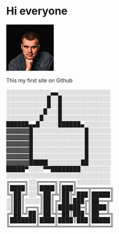 # Hi everyone   
![Client](images/client-2.jpg)

This my first site on Github

░░░░░░░░░░░░▄▄░░░░░░░░░░░░░░
░░░░░░░░░░░█░░█░░░░░░░░░░░░░
░░░░░░░░░░░█░░█░░░░░░░░░░░░░
░░░░░░░░░░█░░░█░░░░░░░░░░░░░
░░░░░░░░░█░░░░█░░░░░░░░░░░░░
██████▄▄█░░░░░██████▄░░░░░░░
▓▓▓▓▓▓█░░░░░░░░░░░░░░█░░░░░░
▓▓▓▓▓▓█░░░░░░░░░░░░░░█░░░░░░
▓▓▓▓▓▓█░░░░░░░░░░░░░░█░░░░░░
▓▓▓▓▓▓█░░░░░░░░░░░░░░█░░░░░░
▓▓▓▓▓▓█░░░░░░░░░░░░░░█░░░░░░
▓▓▓▓▓▓█████░░░░░░░░░██░░░░░░
█████▀░░░░▀▀████████░░░░░░░░
░░░░░░░░░░░░░░░░░░░░░░░░░░░░
╔════╗░░╔════╗╔═══╗░░░░░░░░░
║████║░░║████║║███╠═══╦═════╗
╚╗██╔╝░░╚╗██╔╩╣██╠╝███║█████║
░║██║░░░░║██║╔╝██║███╔╣██══╦╝
░║██║╔══╗║██║║██████═╣║████║
╔╝██╚╝██╠╝██╚╬═██║███╚╣██══╩╗
║███████║████║████║███║█████║
╚═══════╩════╩════════╩═════╝
